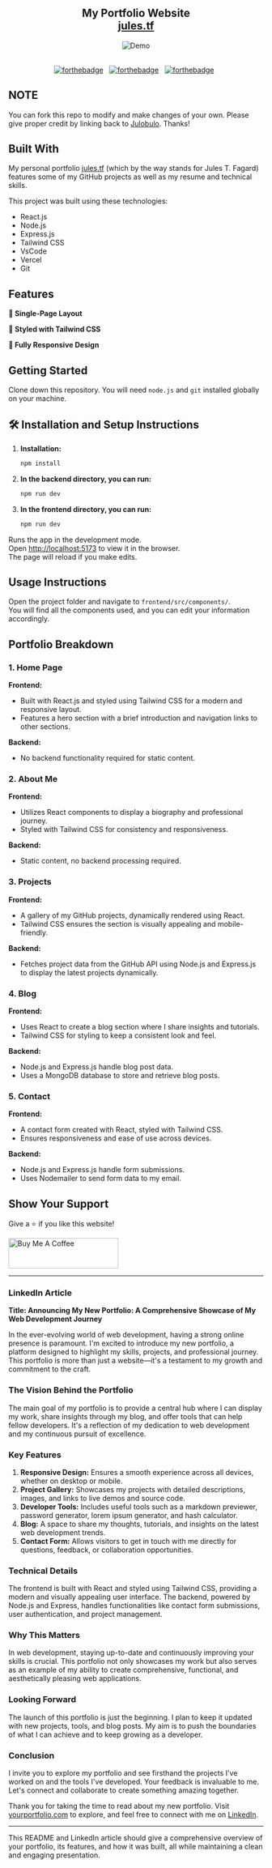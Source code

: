 
<h2 align="center">
  My Portfolio Website<br/>
  <a href="https://jules.tf" target="_blank">jules.tf</a>
</h2>

<div align="center">
  <img alt="Demo" src="./frontend/public/portfolio-landing-page-screenshot-min.png" />
</div>

<br/>

<center>

[![forthebadge](https://forthebadge.com/images/badges/built-with-love.svg)](https://forthebadge.com) &nbsp;
[![forthebadge](https://forthebadge.com/images/badges/made-with-javascript.svg)](https://forthebadge.com) &nbsp;
[![forthebadge](https://forthebadge.com/images/badges/open-source.svg)](https://forthebadge.com) &nbsp;
<!-- ![GitHub Repo stars](https://img.shields.io/github/stars/Julobulo/Portfolio?color=red&logo=github&style=for-the-badge) &nbsp;
![GitHub forks](https://img.shields.io/github/forks/Julobulo/Portfolio?color=red&logo=github&style=for-the-badge) -->

</center>


## NOTE

You can fork this repo to modify and make changes of your own. Please give proper credit by linking back to [Julobulo](https://github.com/Julobulo/Portfolio). Thanks!

## Built With

My personal portfolio <a href="https://jules.tf" target="_blank">jules.tf</a> (which by the way stands for Jules T. Fagard) features some of my GitHub projects as well as my resume and technical skills.

This project was built using these technologies:

- React.js
- Node.js
- Express.js
- Tailwind CSS
- VsCode
- Vercel
- Git

## Features

**📖 Single-Page Layout**

**🎨 Styled with Tailwind CSS**

**📱 Fully Responsive Design**

## Getting Started

Clone down this repository. You will need `node.js` and `git` installed globally on your machine.

## 🛠 Installation and Setup Instructions

1. **Installation:**
    ```sh
    npm install
    ```

2. **In the backend directory, you can run:**
    ```sh
    npm run dev
    ```

2. **In the frontend directory, you can run:**
    ```sh
    npm run dev
    ```

Runs the app in the development mode.<br/>
Open [http://localhost:5173](http://localhost:5173) to view it in the browser.<br/>
The page will reload if you make edits.

## Usage Instructions

Open the project folder and navigate to `frontend/src/components/`.<br/>
You will find all the components used, and you can edit your information accordingly.

## Portfolio Breakdown

### 1. Home Page

**Frontend:**
- Built with React.js and styled using Tailwind CSS for a modern and responsive layout.
- Features a hero section with a brief introduction and navigation links to other sections.

**Backend:**
- No backend functionality required for static content.

### 2. About Me

**Frontend:**
- Utilizes React components to display a biography and professional journey.
- Styled with Tailwind CSS for consistency and responsiveness.

**Backend:**
- Static content, no backend processing required.

### 3. Projects

**Frontend:**
- A gallery of my GitHub projects, dynamically rendered using React.
- Tailwind CSS ensures the section is visually appealing and mobile-friendly.

**Backend:**
- Fetches project data from the GitHub API using Node.js and Express.js to display the latest projects dynamically.

### 4. Blog

**Frontend:**
- Uses React to create a blog section where I share insights and tutorials.
- Tailwind CSS for styling to keep a consistent look and feel.

**Backend:**
- Node.js and Express.js handle blog post data.
- Uses a MongoDB database to store and retrieve blog posts.

### 5. Contact

**Frontend:**
- A contact form created with React, styled with Tailwind CSS.
- Ensures responsiveness and ease of use across devices.

**Backend:**
- Node.js and Express.js handle form submissions.
- Uses Nodemailer to send form data to my email.

## Show Your Support

Give a ⭐ if you like this website!

<a href="https://www.buymeacoffee.com/yourusername" target="_blank"><img src="https://cdn.buymeacoffee.com/buttons/v2/default-violet.png" alt="Buy Me A Coffee" height= "60px" width= "217px" ></a>

---

### LinkedIn Article

**Title: Announcing My New Portfolio: A Comprehensive Showcase of My Web Development Journey**

In the ever-evolving world of web development, having a strong online presence is paramount. I'm excited to introduce my new portfolio, a platform designed to highlight my skills, projects, and professional journey. This portfolio is more than just a website—it's a testament to my growth and commitment to the craft.

### The Vision Behind the Portfolio

The main goal of my portfolio is to provide a central hub where I can display my work, share insights through my blog, and offer tools that can help fellow developers. It's a reflection of my dedication to web development and my continuous pursuit of excellence.

### Key Features

1. **Responsive Design:** Ensures a smooth experience across all devices, whether on desktop or mobile.
2. **Project Gallery:** Showcases my projects with detailed descriptions, images, and links to live demos and source code.
3. **Developer Tools:** Includes useful tools such as a markdown previewer, password generator, lorem ipsum generator, and hash calculator.
4. **Blog:** A space to share my thoughts, tutorials, and insights on the latest web development trends.
5. **Contact Form:** Allows visitors to get in touch with me directly for questions, feedback, or collaboration opportunities.

### Technical Details

The frontend is built with React and styled using Tailwind CSS, providing a modern and visually appealing user interface. The backend, powered by Node.js and Express, handles functionalities like contact form submissions, user authentication, and project management.

### Why This Matters

In web development, staying up-to-date and continuously improving your skills is crucial. This portfolio not only showcases my work but also serves as an example of my ability to create comprehensive, functional, and aesthetically pleasing web applications.

### Looking Forward

The launch of this portfolio is just the beginning. I plan to keep it updated with new projects, tools, and blog posts. My aim is to push the boundaries of what I can achieve and to keep growing as a developer.

### Conclusion

I invite you to explore my portfolio and see firsthand the projects I've worked on and the tools I've developed. Your feedback is invaluable to me. Let's connect and collaborate to create something amazing together.

Thank you for taking the time to read about my new portfolio. Visit [yourportfolio.com](https://yourportfolio.com) to explore, and feel free to connect with me on [LinkedIn](https://linkedin.com/in/yourusername).

---

This README and LinkedIn article should give a comprehensive overview of your portfolio, its features, and how it was built, all while maintaining a clean and engaging presentation.